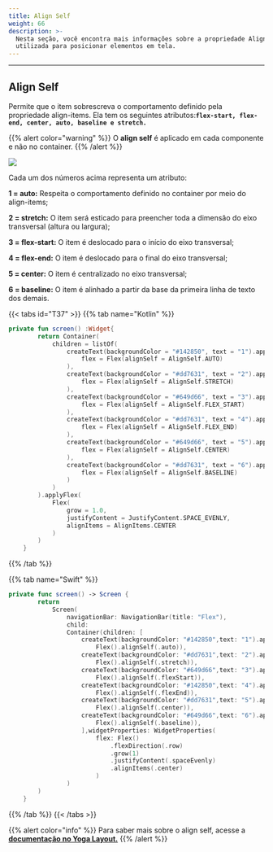 ```yaml
---
title: Align Self
weight: 66
description: >-
  Nesta seção, você encontra mais informações sobre a propriedade Align Self
  utilizada para posicionar elementos em tela.
---
```


---

## Align Self

Permite que o item sobrescreva o comportamento definido pela propriedade align-items. Ela tem os seguintes atributos:**`flex-start, flex-end, center, auto, baseline e stretch.`**

{{% alert color="warning" %}}
O **align self** é aplicado em cada componente e não no container.
{{% /alert %}}

![](/captura-de-tela-2020-06-04-a-s-11.23.38.png)

Cada um dos números acima representa um atributo: 

 **1 = auto:** Respeita o comportamento definido no container por meio do align-items;

 **2 = stretch:** O item será esticado para preencher toda a dimensão do eixo transversal \(altura ou largura\);

**3 =  flex-start:** O item é deslocado para o início do eixo transversal;

**4 = flex-end:** O item é deslocado para o final do eixo transversal; 

**5 = center:** O item é centralizado no eixo transversal;

**6 = baseline:** O item é alinhado a partir da base da primeira linha de texto dos demais.

{{< tabs id="T37" >}}
{{% tab name="Kotlin" %}}

```kotlin
private fun screen() :Widget{
        return Container(
            children = listOf(
                createText(backgroundColor = "#142850", text = "1").applyFlex(
                    flex = Flex(alignSelf = AlignSelf.AUTO)
                ),
                createText(backgroundColor = "#dd7631", text = "2").applyFlex(
                    flex = Flex(alignSelf = AlignSelf.STRETCH)
                ),
                createText(backgroundColor = "#649d66", text = "3").applyFlex(
                    flex = Flex(alignSelf = AlignSelf.FLEX_START)
                ),
                createText(backgroundColor = "#dd7631", text = "4").applyFlex(
                    flex = Flex(alignSelf = AlignSelf.FLEX_END)
                ),
                createText(backgroundColor = "#649d66", text = "5").applyFlex(
                    flex = Flex(alignSelf = AlignSelf.CENTER)
                ),
                createText(backgroundColor = "#dd7631", text = "6").applyFlex(
                    flex = Flex(alignSelf = AlignSelf.BASELINE)
                )
            )
        ).applyFlex(
            Flex(
                grow = 1.0,
                justifyContent = JustifyContent.SPACE_EVENLY,
                alignItems = AlignItems.CENTER
            )
        )
    }
```

{{% /tab %}}

{{% tab name="Swift" %}}
```swift
private func screen() -> Screen {
        return
            Screen(
                navigationBar: NavigationBar(title: "Flex"),
                child:
                Container(children: [
                    createText(backgroundColor: "#142850",text: "1").applyFlex(   
                        Flex().alignSelf(.auto)),
                    createText(backgroundColor: "#dd7631",text: "2").applyFlex(
                        Flex().alignSelf(.stretch)),
                    createText(backgroundColor: "#649d66",text: "3").applyFlex(
                        Flex().alignSelf(.flexStart)),
                    createText(backgroundColor: "#142850",text: "4").applyFlex(
                        Flex().alignSelf(.flexEnd)),
                    createText(backgroundColor: "#dd7631",text: "5").applyFlex(
                        Flex().alignSelf(.center)),
                    createText(backgroundColor: "#649d66",text: "6").applyFlex(
                        Flex().alignSelf(.baseline)),
                    ],widgetProperties: WidgetProperties(
                        flex: Flex()
                            .flexDirection(.row)
                            .grow(1)
                            .justifyContent(.spaceEvenly)
                            .alignItems(.center)
                        )
                )
        )
    }
```
{{% /tab %}}
{{< /tabs >}}

{{% alert color="info" %}}
Para saber mais sobre o align self, acesse a [**documentação no Yoga Layout.**](https://yogalayout.com/docs/align-items/)
{{% /alert %}}
